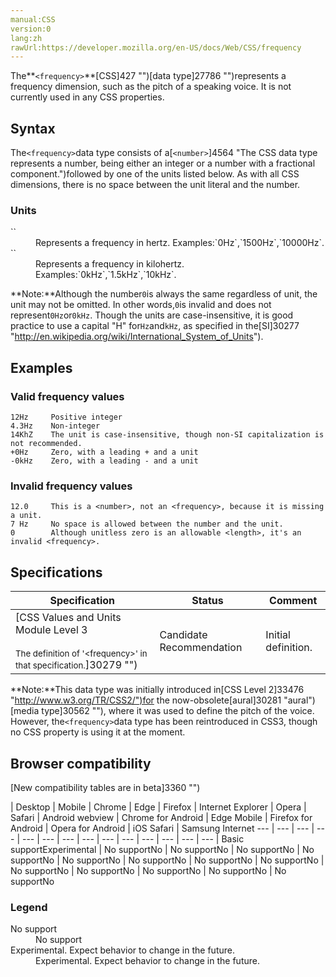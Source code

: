 ```yaml
---
manual:CSS
version:0
lang:zh
rawUrl:https://developer.mozilla.org/en-US/docs/Web/CSS/frequency
---
```






The**`<frequency>`**[CSS]427 "")[data type]27786 "")represents a frequency dimension, such as the pitch of a speaking voice. It is not currently used in any CSS properties.


## Syntax<a name="Syntax"></a>


The`<frequency>`data type consists of a[`<number>`]4564 "The <number> CSS data type represents a number, being either an integer or a number with a fractional component.")followed by one of the units listed below. As with all CSS dimensions, there is no space between the unit literal and the number.


### Units<a name="Units"></a>
<dl><dt id=''>``</dt><dd>Represents a frequency in hertz. Examples:`0Hz`,`1500Hz`,`10000Hz`.</dd><dt id=''>``</dt><dd>Represents a frequency in kilohertz. Examples:`0kHz`,`1.5kHz`,`10kHz`.</dd></dl>

**Note:**Although the number`0`is always the same regardless of unit, the unit may not be omitted. In other words,`0`is invalid and does not represent`0Hz`or`0kHz`. Though the units are case-insensitive, it is good practice to use a capital &quot;H&quot; for`Hz`and`kHz`, as specified in the[SI]30277 "http://en.wikipedia.org/wiki/International_System_of_Units").



## Examples<a name="Examples"></a>

### Valid frequency values<a name="Valid_frequency_values"></a>

```
12Hz     Positive integer
4.3Hz    Non-integer
14KhZ    The unit is case-insensitive, though non-SI capitalization is not recommended.
+0Hz     Zero, with a leading + and a unit
-0kHz    Zero, with a leading - and a unit
```

### Invalid frequency values<a name="Invalid_frequency_values"></a>

```
12.0     This is a <number>, not an <frequency>, because it is missing a unit.
7 Hz     No space is allowed between the number and the unit.
0        Although unitless zero is an allowable <length>, it's an invalid <frequency>.
```

## Specifications<a name="Specifications"></a>

Specification | Status | Comment 
 ---  |  ---  |  ---  | 
[CSS Values and Units Module Level 3<br></br><small>The definition of &#39;&lt;frequency&gt;&#39; in that specification.</small>]30279 "") | Candidate Recommendation | Initial definition. 



**Note:**This data type was initially introduced in[CSS Level 2]33476 "http://www.w3.org/TR/CSS2/")for the now-obsolete[aural]30281 "aural")[media type]30562 ""), where it was used to define the pitch of the voice. However, the`<frequency>`data type has been reintroduced in CSS3, though no CSS property is using it at the moment.



## Browser compatibility<a name="Browser_compatibility"></a>
[New compatibility tables are in beta<i></i>]3360 "")

 | <abbr>Desktop<i></i></abbr> | <abbr>Mobile<i></i></abbr> 
 | <abbr>Chrome<i></i></abbr> | <abbr>Edge<i></i></abbr> | <abbr>Firefox<i></i></abbr> | <abbr>Internet Explorer<i></i></abbr> | <abbr>Opera<i></i></abbr> | <abbr>Safari<i></i></abbr> | <abbr>Android webview<i></i></abbr> | <abbr>Chrome for Android<i></i></abbr> | <abbr>Edge Mobile<i></i></abbr> | <abbr>Firefox for Android<i></i></abbr> | <abbr>Opera for Android<i></i></abbr> | <abbr>iOS Safari<i></i></abbr> | <abbr>Samsung Internet<i></i></abbr> 
 ---  |  ---  |  ---  |  ---  |  ---  |  ---  |  ---  |  ---  |  ---  |  ---  |  ---  |  ---  |  ---  |  ---  | 
Basic support<abbr>Experimental<i></i></abbr> | <abbr>No support</abbr>No | <abbr>No support</abbr>No | <abbr>No support</abbr>No | <abbr>No support</abbr>No | <abbr>No support</abbr>No | <abbr>No support</abbr>No | <abbr>No support</abbr>No | <abbr>No support</abbr>No | <abbr>No support</abbr>No | <abbr>No support</abbr>No | <abbr>No support</abbr>No | <abbr>No support</abbr>No | <abbr>No support</abbr>No 


### Legend<a name="Legend"></a>
<dl><dt id=''><abbr>No support</abbr></dt><dd>No support</dd><dt id=''><abbr>Experimental. Expect behavior to change in the future.<i></i></abbr></dt><dd>Experimental. Expect behavior to change in the future.</dd></dl>




